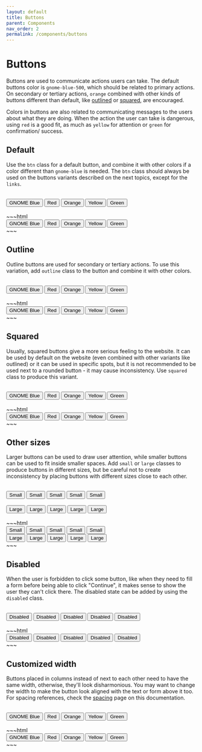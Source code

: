 ```yaml
---
layout: default
title: Buttons
parent: Components
nav_order: 2
permalink: /components/buttons
---
```


# Buttons

Buttons are used to communicate actions users can take. The default buttons color is `gnome-blue-500`, which should be related to primary actions. On secondary or tertiary actions, `orange` combined with other kinds of buttons different than default, like [outlined](#outline) or [squared](#squared), are encouraged.

Colors in buttons are also related to communicating messages to the users about what they are doing. When the action the user can take is dangerous, using `red` is a good fit, as much as `yellow` for attention or `green` for confirmation/ success.

## Default

Use the `btn` class for a default button, and combine it with other colors if a color different than `gnome-blue` is needed. The `btn` class should always be used on the buttons variants described on the next topics, except for the `links`.

<br>
<div class="container flex-grow">
    <button class="btn mr-2 my-2">GNOME Blue</button>
    <button class="btn red mr-2 my-2">Red</button>
    <button class="btn orange mr-2 my-2">Orange</button>
    <button class="btn yellow mr-2 my-2">Yellow</button>
    <button class="btn green my-2">Green</button>
</div>
<br>
~~~html
<div class="container flex-grow">
    <button class="btn mr-2 my-2">GNOME Blue</button>
    <button class="btn red mr-2 my-2">Red</button>
    <button class="btn orange mr-2 my-2">Orange</button>
    <button class="btn yellow mr-2 my-2">Yellow</button>
    <button class="btn green my-2">Green</button>
</div>
~~~

## Outline

Outline buttons are used for secondary or tertiary actions. To use this variation, add `outline` class to the button and combine it with other colors.

<br>
<div class="container flex-grow">
    <button class="btn outline mr-2 my-2">GNOME Blue</button>
    <button class="btn outline-red mr-2 my-2">Red</button>
    <button class="btn outline-orange mr-2 my-2">Orange</button>
    <button class="btn outline-yellow mr-2 my-2">Yellow</button>
    <button class="btn outline-green mr-2 my-2">Green</button>
</div>
<br>
~~~html
<div class="container flex-grow">
    <button class="btn outline mr-2 my-2">GNOME Blue</button>
    <button class="btn outline-red mr-2 my-2">Red</button>
    <button class="btn outline-orange mr-2 my-2">Orange</button>
    <button class="btn outline-yellow mr-2 my-2">Yellow</button>
    <button class="btn outline-green mr-2 my-2">Green</button>
</div>
~~~

## Squared

Usually, squared buttons give a more serious feeling to the website. It can be used by default on the website (even combined with other variants like outlined) or it can be used in specific spots, but it is not recommended to be used next to a rounded button - it may cause inconsistency. Use `squared` class to produce this variant.

<br>
<div class="container flex-grow">
    <button class="btn squared mr-2 my-2">GNOME Blue</button>
    <button class="btn red squared mr-2 my-2">Red</button>
    <button class="btn outline-orange squared mr-2 my-2">Orange</button>
    <button class="btn outline-yellow squared mr-2 my-2">Yellow</button>
    <button class="btn outline-green squared mr-2 my-2">Green</button>
</div>
<br>
~~~html
<div class="container flex-grow">
    <button class="btn squared mr-2 my-2">GNOME Blue</button>
    <button class="btn red squared mr-2 my-2">Red</button>
    <button class="btn outline-orange squared mr-2 my-2">Orange</button>
    <button class="btn outline-yellow squared mr-2 my-2">Yellow</button>
    <button class="btn outline-green squared mr-2 my-2">Green</button>
</div>
~~~

## Other sizes

Larger buttons can be used to draw user attention, while smaller buttons can be used to fit inside smaller spaces. Add `small` or `large` classes to produce buttons in different sizes, but be careful not to create inconsistency by placing buttons with different sizes close to each other.

<br>
<div class="container flex-grow">
    <button class="btn small mr-2 my-2">Small</button>
    <button class="btn red small mr-2 my-2">Small</button>
    <button class="btn outline-orange small squared mr-2 my-2">Small</button>
    <button class="btn outline-yellow small squared mr-2 my-2">Small</button>
    <button class="btn outline-green small mr-2 my-2">Small</button>
</div>
<br>
<div class="container flex-grow">
    <button class="btn large mr-2 my-2">Large</button>
    <button class="btn red large mr-2 my-2">Large</button>
    <button class="btn outline-orange large squared mr-2 my-2">Large</button>
    <button class="btn outline-yellow large squared mr-2 my-2">Large</button>
    <button class="btn outline-green large mr-2 my-2">Large</button>
</div>
<br>
~~~html
<div class="container flex-grow">
    <button class="btn small mr-2 my-2">Small</button>
    <button class="btn red small mr-2 my-2">Small</button>
    <button class="btn outline-orange small squared mr-2 my-2">Small</button>
    <button class="btn outline-yellow small squared mr-2 my-2">Small</button>
    <button class="btn outline-green small mr-2 my-2">Small</button>
</div>
<div class="container flex-grow">
    <button class="btn large mr-2 my-2">Large</button>
    <button class="btn red large mr-2 my-2">Large</button>
    <button class="btn outline-orange large squared mr-2 my-2">Large</button>
    <button class="btn outline-yellow large squared mr-2 my-2">Large</button>
    <button class="btn outline-green large mr-2 my-2">Large</button>
</div>
~~~

## Disabled

When the user is forbidden to click some button, like when they need to fill a form before being able to click "Continue", it makes sense to show the user they can't click there. The disabled state can be added by using the `disabled` class.

<br>
<div class="container flex-grow">
    <button class="btn disabled small mr-2 my-2">Disabled</button>
    <button class="btn disabled small mr-2 my-2">Disabled</button>
    <button class="btn disabled squared mr-2 my-2">Disabled</button>
    <button class="btn disabled large squared mr-2 my-2">Disabled</button>
    <button class="btn disabled large mr-2 my-2">Disabled</button>
</div>
<br>
~~~html
<div class="container flex-grow">
    <button class="btn disabled small mr-2 my-2">Disabled</button>
    <button class="btn disabled small mr-2 my-2">Disabled</button>
    <button class="btn disabled squared mr-2 my-2">Disabled</button>
    <button class="btn disabled large squared mr-2 my-2">Disabled</button>
    <button class="btn disabled large mr-2 my-2">Disabled</button>
</div>
~~~

## Customized width

Buttons placed in columns instead of next to each other need to have the same width, otherwise, they'll look disharmonious. You may want to change the width to make the button look aligned with the text or form above it too. For spacing references, check the [spacing](#spacing) page on this documentation.

<br>
<div class="container flex-grow">
    <div class="flex-col w-64 mx-auto">
        <button class="btn mr-2 my-2 w-full">GNOME Blue</button>
        <button class="btn red mr-2 my-2 w-full">Red</button>
        <button class="btn orange mr-2 my-2 w-full">Orange</button>
        <button class="btn yellow mr-2 my-2 w-full">Yellow</button>
        <button class="btn green my-2 w-full">Green</button>
    </div>
</div>
<br>
~~~html
<div class="container flex-grow">
    <div class="flex-col w-64 mx-auto">
        <button class="btn mr-2 my-2 w-full">GNOME Blue</button>
        <button class="btn red mr-2 my-2 w-full">Red</button>
        <button class="btn orange mr-2 my-2 w-full">Orange</button>
        <button class="btn yellow mr-2 my-2 w-full">Yellow</button>
        <button class="btn green my-2 w-full">Green</button>
    </div>
</div>
~~~
